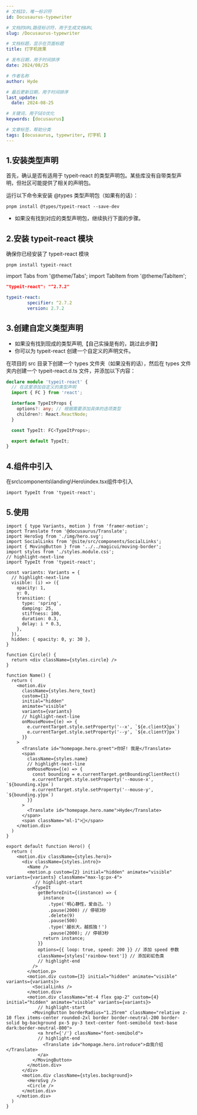 ```yaml
---
# 文档ID，唯一标识符
id: Docusaurus-typewriter

# 文档的URL路径标识符，用于生成文档URL
slug: /Docusaurus-typewriter

# 文档标题，显示在页面标题
title: 打字机效果

# 发布日期，用于时间排序
date: 2024/08/25

# 作者名称
author: Hyde

# 最后更新日期，用于时间排序
last_update:
  date: 2024-08-25

# 关键词，用于SEO优化
keywords: [docusaurus]

# 文章标签，帮助分类
tags: [docusaurus, typewriter, 打字机 ]
---
```


## 1.安装类型声明
首先，确认是否有适用于 typeit-react 的类型声明包。某些库没有自带类型声明，但社区可能提供了相关的声明包。

运行以下命令来安装 @types 类型声明包（如果有的话）：
```pnpm
pnpm install @types/typeit-react --save-dev
```

- 如果没有找到对应的类型声明包，继续执行下面的步骤。

## 2.安装 typeit-react 模块
确保你已经安装了 typeit-react 模块

```pnpm
pnpm install typeit-react
```
import Tabs from '@theme/Tabs';
import TabItem from '@theme/TabItem';

<Tabs>
<TabItem value="package" label="json">

```json
"typeit-react": "^2.7.2"
```

</TabItem>
<TabItem value="pnpm-lock" label="yaml">

```yaml
typeit-react:
        specifier: ^2.7.2
        version: 2.7.2
```

</TabItem>

</Tabs>

## 3.创建自定义类型声明
- 如果没有找到现成的类型声明,【自己实操是有的，跳过此步骤】
- 你可以为 typeit-react 创建一个自定义的声明文件。

在项目的 src 目录下创建一个 types 文件夹（如果没有的话），然后在 types 文件夹内创建一个 typeit-react.d.ts 文件，并添加以下内容：
```ts
declare module 'typeit-react' {
  // 在这里添加自定义的类型声明
  import { FC } from 'react';

  interface TypeItProps {
    options?: any; // 根据需要添加具体的选项类型
    children?: React.ReactNode;
  }

  const TypeIt: FC<TypeItProps>;

  export default TypeIt;
}
```
## 4.组件中引入
在src\components\landing\Hero\index.tsx组件中引入
```tsx
import TypeIt from 'typeit-react';
```

## 5.使用
```tsx
import { type Variants, motion } from 'framer-motion';
import Translate from '@docusaurus/Translate';
import HeroSvg from './img/hero.svg';
import SocialLinks from '@site/src/components/SocialLinks';
import { MovingButton } from '../../magicui/moving-border';
import styles from './styles.module.css';
// highlight-next-line
import TypeIt from 'typeit-react';

const variants: Variants = {
  // highlight-next-line
  visible: (i) => ({
    opacity: 1,
    y: 0,
    transition: {
      type: 'spring',
      damping: 25,
      stiffness: 100,
      duration: 0.3,
      delay: i * 0.3,
    },
  }),
  hidden: { opacity: 0, y: 30 },
}

function Circle() {
  return <div className={styles.circle} />
}

function Name() {
  return (
    <motion.div
      className={styles.hero_text}
      custom={1}
      initial="hidden"
      animate="visible"
      variants={variants}
      // highlight-next-line
      onMouseMove={(e) => {
        e.currentTarget.style.setProperty('--x', `${e.clientX}px`)
        e.currentTarget.style.setProperty('--y', `${e.clientY}px`)
      }}
    >
      <Translate id="homepage.hero.greet">你好! 我是</Translate>
      <span
        className={styles.name}
        // highlight-next-line
        onMouseMove={(e) => {
          const bounding = e.currentTarget.getBoundingClientRect()
          e.currentTarget.style.setProperty('--mouse-x', `${bounding.x}px`)
          e.currentTarget.style.setProperty('--mouse-y', `${bounding.y}px`)
        }}
      >
        <Translate id="homepage.hero.name">Hyde</Translate>
      </span>
      <span className="ml-1">👋</span>
    </motion.div>
  )
}

export default function Hero() {
  return (
    <motion.div className={styles.hero}>
      <div className={styles.intro}>
        <Name />
        <motion.p custom={2} initial="hidden" animate="visible" variants={variants} className="max-lg:px-4">
           // highlight-start
          <TypeIt
            getBeforeInit={(instance) => {
              instance
                .type('明心静性，爱自己。')
                .pause(2000) // 停顿3秒
                .delete(9)
                .pause(500)
                .type('越长大，越孤独！')
                .pause(2000); // 停顿3秒
              return instance;
            }}
            options={{ loop: true, speed: 200 }} // 添加 speed 参数
            className={styles['rainbow-text']} // 添加彩虹色类
            // highlight-end
          />
        </motion.p>
        <motion.div custom={3} initial="hidden" animate="visible" variants={variants}>
          <SocialLinks />
        </motion.div>
        <motion.div className="mt-4 flex gap-2" custom={4} initial="hidden" animate="visible" variants={variants}>
            // highlight-start
          <MovingButton borderRadius="1.25rem" className="relative z-10 flex items-center rounded-2xl border border-neutral-200 border-solid bg-background px-5 py-3 text-center font-semibold text-base dark:border-neutral-800">
            <a href={'/'} className="font-semibold">
            // highlight-end
              <Translate id="hompage.hero.introduce">自我介绍</Translate>
            </a>
          </MovingButton>
        </motion.div>
      </div>
      <motion.div className={styles.background}>
        <HeroSvg />
        <Circle />
      </motion.div>
    </motion.div>
  )
}
```
